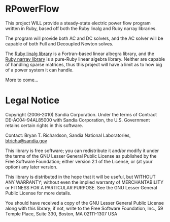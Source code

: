 RPowerFlow
==========

This project WILL provide a steady-state electric power flow program written
in Ruby, based off both the Ruby linalg and Ruby narray libraries.

The program will provide both AC and DC solvers, and the AC solver will be
capable of both Full and Decoupled Newton solves.

The [Ruby linalg library](http://github.com/quix/linalg) is a Fortran-based
linear albegra library, and the [Ruby narray library](http://narray.rubyforge.org/)
is a pure-Ruby linear algebra library. Neither are capable of handling sparse
matrices, thus this project will have a limit as to how big of a power system
it can handle.

More to come...

Legal Notice
============

Copyright (2006-2010) Sandia Corporation.
Under the terms of Contract DE-AC04-94AL85000 with Sandia Corporation,
the U.S. Government retains certain rights in this software.

Contact: Bryan T. Richardson, Sandia National Laboratories, btricha@sandia.gov

This library is free software; you can redistribute it and/or modify it
under the terms of the GNU Lesser General Public License as published by
the Free Software Foundation; either version 2.1 of the License, or (at
your option) any later version.

This library is distributed in the hope that it will be useful, but WITHOUT
ANY WARRANTY; without even the implied warranty of MERCHANTABILITY or FITNESS
FOR A PARTICULAR PURPOSE. See the GNU Lesser General Public License for more
details.

You should have received a copy of the GNU Lesser General Public License
along with this library; if not, write to the Free Software Foundation, Inc.,
59 Temple Place, Suite 330, Boston, MA 02111-1307 USA 
